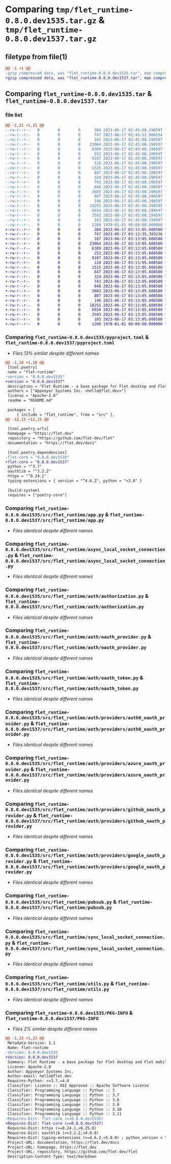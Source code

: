 # Comparing `tmp/flet_runtime-0.8.0.dev1535.tar.gz` & `tmp/flet_runtime-0.8.0.dev1537.tar.gz`

## filetype from file(1)

```diff
@@ -1 +1 @@
-gzip compressed data, was "flet_runtime-0.8.0.dev1535.tar", max compression
+gzip compressed data, was "flet_runtime-0.8.0.dev1537.tar", max compression
```

## Comparing `flet_runtime-0.8.0.dev1535.tar` & `flet_runtime-0.8.0.dev1537.tar`

### file list

```diff
@@ -1,21 +1,21 @@
--rw-r--r--   0        0        0      204 2023-06-17 02:45:00.190597 flet_runtime-0.8.0.dev1535/README.md
--rw-r--r--   0        0        0      747 2023-06-17 02:45:32.906594 flet_runtime-0.8.0.dev1535/pyproject.toml
--rw-r--r--   0        0        0      107 2023-06-17 02:45:00.190597 flet_runtime-0.8.0.dev1535/src/flet_runtime/__init__.py
--rw-r--r--   0        0        0    23064 2023-06-17 02:45:00.190597 flet_runtime-0.8.0.dev1535/src/flet_runtime/app.py
--rw-r--r--   0        0        0     6309 2023-06-17 02:45:00.190597 flet_runtime-0.8.0.dev1535/src/flet_runtime/async_local_socket_connection.py
--rw-r--r--   0        0        0      252 2023-06-17 02:45:00.190597 flet_runtime-0.8.0.dev1535/src/flet_runtime/auth/__init__.py
--rw-r--r--   0        0        0     9107 2023-06-17 02:45:00.190597 flet_runtime-0.8.0.dev1535/src/flet_runtime/auth/authorization.py
--rw-r--r--   0        0        0      128 2023-06-17 02:45:00.190597 flet_runtime-0.8.0.dev1535/src/flet_runtime/auth/group.py
--rw-r--r--   0        0        0     1515 2023-06-17 02:45:00.190597 flet_runtime-0.8.0.dev1535/src/flet_runtime/auth/oauth_provider.py
--rw-r--r--   0        0        0      847 2023-06-17 02:45:00.190597 flet_runtime-0.8.0.dev1535/src/flet_runtime/auth/oauth_token.py
--rw-r--r--   0        0        0      324 2023-06-17 02:45:00.190597 flet_runtime-0.8.0.dev1535/src/flet_runtime/auth/providers/__init__.py
--rw-r--r--   0        0        0      743 2023-06-17 02:45:00.190597 flet_runtime-0.8.0.dev1535/src/flet_runtime/auth/providers/auth0_oauth_provider.py
--rw-r--r--   0        0        0      848 2023-06-17 02:45:00.190597 flet_runtime-0.8.0.dev1535/src/flet_runtime/auth/providers/azure_oauth_provider.py
--rw-r--r--   0        0        0     3683 2023-06-17 02:45:00.190597 flet_runtime-0.8.0.dev1535/src/flet_runtime/auth/providers/github_oauth_provider.py
--rw-r--r--   0        0        0      807 2023-06-17 02:45:00.190597 flet_runtime-0.8.0.dev1535/src/flet_runtime/auth/providers/google_oauth_provider.py
--rw-r--r--   0        0        0      146 2023-06-17 02:45:00.190597 flet_runtime-0.8.0.dev1535/src/flet_runtime/auth/user.py
--rw-r--r--   0        0        0    10255 2023-06-17 02:45:00.194597 flet_runtime-0.8.0.dev1535/src/flet_runtime/pubsub.py
--rw-r--r--   0        0        0     6934 2023-06-17 02:45:00.194597 flet_runtime-0.8.0.dev1535/src/flet_runtime/sync_local_socket_connection.py
--rw-r--r--   0        0        0     3593 2023-06-17 02:45:00.194597 flet_runtime-0.8.0.dev1535/src/flet_runtime/utils.py
--rw-r--r--   0        0        0      103 2023-06-17 02:45:00.194597 flet_runtime-0.8.0.dev1535/src/flet_runtime/version.py
--rw-r--r--   0        0        0     1200 1970-01-01 00:00:00.000000 flet_runtime-0.8.0.dev1535/PKG-INFO
+-rw-r--r--   0        0        0      204 2023-06-17 03:13:05.608580 flet_runtime-0.8.0.dev1537/README.md
+-rw-r--r--   0        0        0      747 2023-06-17 03:13:35.393236 flet_runtime-0.8.0.dev1537/pyproject.toml
+-rw-r--r--   0        0        0      107 2023-06-17 03:13:05.608580 flet_runtime-0.8.0.dev1537/src/flet_runtime/__init__.py
+-rw-r--r--   0        0        0    23064 2023-06-17 03:13:05.608580 flet_runtime-0.8.0.dev1537/src/flet_runtime/app.py
+-rw-r--r--   0        0        0     6309 2023-06-17 03:13:05.608580 flet_runtime-0.8.0.dev1537/src/flet_runtime/async_local_socket_connection.py
+-rw-r--r--   0        0        0      252 2023-06-17 03:13:05.608580 flet_runtime-0.8.0.dev1537/src/flet_runtime/auth/__init__.py
+-rw-r--r--   0        0        0     9107 2023-06-17 03:13:05.608580 flet_runtime-0.8.0.dev1537/src/flet_runtime/auth/authorization.py
+-rw-r--r--   0        0        0      128 2023-06-17 03:13:05.608580 flet_runtime-0.8.0.dev1537/src/flet_runtime/auth/group.py
+-rw-r--r--   0        0        0     1515 2023-06-17 03:13:05.608580 flet_runtime-0.8.0.dev1537/src/flet_runtime/auth/oauth_provider.py
+-rw-r--r--   0        0        0      847 2023-06-17 03:13:05.608580 flet_runtime-0.8.0.dev1537/src/flet_runtime/auth/oauth_token.py
+-rw-r--r--   0        0        0      324 2023-06-17 03:13:05.608580 flet_runtime-0.8.0.dev1537/src/flet_runtime/auth/providers/__init__.py
+-rw-r--r--   0        0        0      743 2023-06-17 03:13:05.608580 flet_runtime-0.8.0.dev1537/src/flet_runtime/auth/providers/auth0_oauth_provider.py
+-rw-r--r--   0        0        0      848 2023-06-17 03:13:05.608580 flet_runtime-0.8.0.dev1537/src/flet_runtime/auth/providers/azure_oauth_provider.py
+-rw-r--r--   0        0        0     3683 2023-06-17 03:13:05.608580 flet_runtime-0.8.0.dev1537/src/flet_runtime/auth/providers/github_oauth_provider.py
+-rw-r--r--   0        0        0      807 2023-06-17 03:13:05.608580 flet_runtime-0.8.0.dev1537/src/flet_runtime/auth/providers/google_oauth_provider.py
+-rw-r--r--   0        0        0      146 2023-06-17 03:13:05.608580 flet_runtime-0.8.0.dev1537/src/flet_runtime/auth/user.py
+-rw-r--r--   0        0        0    10255 2023-06-17 03:13:05.608580 flet_runtime-0.8.0.dev1537/src/flet_runtime/pubsub.py
+-rw-r--r--   0        0        0     6934 2023-06-17 03:13:05.608580 flet_runtime-0.8.0.dev1537/src/flet_runtime/sync_local_socket_connection.py
+-rw-r--r--   0        0        0     3593 2023-06-17 03:13:05.608580 flet_runtime-0.8.0.dev1537/src/flet_runtime/utils.py
+-rw-r--r--   0        0        0      103 2023-06-17 03:13:05.608580 flet_runtime-0.8.0.dev1537/src/flet_runtime/version.py
+-rw-r--r--   0        0        0     1200 1970-01-01 00:00:00.000000 flet_runtime-0.8.0.dev1537/PKG-INFO
```

### Comparing `flet_runtime-0.8.0.dev1535/pyproject.toml` & `flet_runtime-0.8.0.dev1537/pyproject.toml`

 * *Files 13% similar despite different names*

```diff
@@ -1,10 +1,10 @@
 [tool.poetry]
 name = "flet-runtime"
-version = "0.8.0.dev1535"
+version = "0.8.0.dev1537"
 description = "Flet Runtime - a base package for Flet desktop and Flet mobile."
 authors = ["Appveyor Systems Inc. <hello@flet.dev>"]
 license = "Apache-2.0"
 readme = "README.md"
 
 packages = [
     { include = "flet_runtime", from = "src" },
@@ -12,15 +12,15 @@
 
 [tool.poetry.urls]
 homepage = "https://flet.dev"
 repository = "https://github.com/flet-dev/flet"
 documentation = "https://flet.dev/docs"
 
 [tool.poetry.dependencies]
-flet-core = "0.8.0.dev1535"
+flet-core = "0.8.0.dev1537"
 python = "^3.7"
 oauthlib = "^3.2.2"
 httpx = "^0.24.1"
 typing-extensions = { version = "^4.6.2", python = "<3.8" }
 
 [build-system]
 requires = ["poetry-core"]
```

### Comparing `flet_runtime-0.8.0.dev1535/src/flet_runtime/app.py` & `flet_runtime-0.8.0.dev1537/src/flet_runtime/app.py`

 * *Files identical despite different names*

### Comparing `flet_runtime-0.8.0.dev1535/src/flet_runtime/async_local_socket_connection.py` & `flet_runtime-0.8.0.dev1537/src/flet_runtime/async_local_socket_connection.py`

 * *Files identical despite different names*

### Comparing `flet_runtime-0.8.0.dev1535/src/flet_runtime/auth/authorization.py` & `flet_runtime-0.8.0.dev1537/src/flet_runtime/auth/authorization.py`

 * *Files identical despite different names*

### Comparing `flet_runtime-0.8.0.dev1535/src/flet_runtime/auth/oauth_provider.py` & `flet_runtime-0.8.0.dev1537/src/flet_runtime/auth/oauth_provider.py`

 * *Files identical despite different names*

### Comparing `flet_runtime-0.8.0.dev1535/src/flet_runtime/auth/oauth_token.py` & `flet_runtime-0.8.0.dev1537/src/flet_runtime/auth/oauth_token.py`

 * *Files identical despite different names*

### Comparing `flet_runtime-0.8.0.dev1535/src/flet_runtime/auth/providers/auth0_oauth_provider.py` & `flet_runtime-0.8.0.dev1537/src/flet_runtime/auth/providers/auth0_oauth_provider.py`

 * *Files identical despite different names*

### Comparing `flet_runtime-0.8.0.dev1535/src/flet_runtime/auth/providers/azure_oauth_provider.py` & `flet_runtime-0.8.0.dev1537/src/flet_runtime/auth/providers/azure_oauth_provider.py`

 * *Files identical despite different names*

### Comparing `flet_runtime-0.8.0.dev1535/src/flet_runtime/auth/providers/github_oauth_provider.py` & `flet_runtime-0.8.0.dev1537/src/flet_runtime/auth/providers/github_oauth_provider.py`

 * *Files identical despite different names*

### Comparing `flet_runtime-0.8.0.dev1535/src/flet_runtime/auth/providers/google_oauth_provider.py` & `flet_runtime-0.8.0.dev1537/src/flet_runtime/auth/providers/google_oauth_provider.py`

 * *Files identical despite different names*

### Comparing `flet_runtime-0.8.0.dev1535/src/flet_runtime/pubsub.py` & `flet_runtime-0.8.0.dev1537/src/flet_runtime/pubsub.py`

 * *Files identical despite different names*

### Comparing `flet_runtime-0.8.0.dev1535/src/flet_runtime/sync_local_socket_connection.py` & `flet_runtime-0.8.0.dev1537/src/flet_runtime/sync_local_socket_connection.py`

 * *Files identical despite different names*

### Comparing `flet_runtime-0.8.0.dev1535/src/flet_runtime/utils.py` & `flet_runtime-0.8.0.dev1537/src/flet_runtime/utils.py`

 * *Files identical despite different names*

### Comparing `flet_runtime-0.8.0.dev1535/PKG-INFO` & `flet_runtime-0.8.0.dev1537/PKG-INFO`

 * *Files 2% similar despite different names*

```diff
@@ -1,23 +1,23 @@
 Metadata-Version: 2.1
 Name: flet-runtime
-Version: 0.8.0.dev1535
+Version: 0.8.0.dev1537
 Summary: Flet Runtime - a base package for Flet desktop and Flet mobile.
 License: Apache-2.0
 Author: Appveyor Systems Inc.
 Author-email: hello@flet.dev
 Requires-Python: >=3.7,<4.0
 Classifier: License :: OSI Approved :: Apache Software License
 Classifier: Programming Language :: Python :: 3
 Classifier: Programming Language :: Python :: 3.7
 Classifier: Programming Language :: Python :: 3.8
 Classifier: Programming Language :: Python :: 3.9
 Classifier: Programming Language :: Python :: 3.10
 Classifier: Programming Language :: Python :: 3.11
-Requires-Dist: flet-core (==0.8.0.dev1535)
+Requires-Dist: flet-core (==0.8.0.dev1537)
 Requires-Dist: httpx (>=0.24.1,<0.25.0)
 Requires-Dist: oauthlib (>=3.2.2,<4.0.0)
 Requires-Dist: typing-extensions (>=4.6.2,<5.0.0) ; python_version < "3.8"
 Project-URL: documentation, https://flet.dev/docs
 Project-URL: homepage, https://flet.dev
 Project-URL: repository, https://github.com/flet-dev/flet
 Description-Content-Type: text/markdown
```

